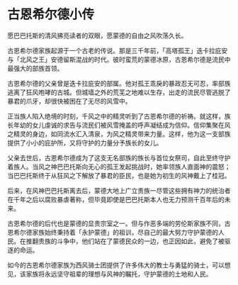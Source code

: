 # 古恩希尔德小传

愿巴巴托斯的清风拂亮读者的双眼，愿蒙德的自由之风吹荡久长。


古恩希尔德家族起源于一个古老的传说。那是三千年前，「高塔孤王」迭卡拉庇安与「北风之王」安德留斯混战的时代。彼时蛮荒的蒙德冰原，古恩希尔德是流民中最强大的部族首领。

古恩希尔德的父亲曾是迭卡拉庇安的部属。他对孤王乖戾的暴政忍无可忍，率部族逃离了狂风咆哮的古城。但城墙之外的荒芜之地难以生存，出走的流民尽管逃脱了暴君的爪牙，却很快被困在了无尽的风雪中。

正当族人陷入绝境的时刻，千风之中的精灵听到了古恩希尔德的祈祷。就这样，族长年幼的女儿虔诚的求告与流民们被风雪掩盖的呼声凝结成为信仰。信仰集聚在风之精灵的身边，如同流水汇入清泉，为风之精灵带来力量。这样，他为这一支部族提供了小小的庇护所，又将守护的力量分予族长的女儿。

父亲去世后，古恩希尔德成为了这支无名部族的族长与首位女祭司，自此至终守护着族人。当风之神巴巴托斯向无心的孤王发起挑战时，她率领族人直面神的震怒；当巴巴托斯终于从狂风之下解放了暴君的臣民，也是她为初生的风神戴上了桂冠。

后来，在风神巴巴托斯离去后，蒙德大地上广立贵族一尽管这些拥有神力的统治者在千年之后以腐败暴虐著称，但毕竟即使是巴巴托斯本人也无力预测千百年后的未来。

古恩希尔德的后代也是蒙德的显贵宗室之一。但与作恶多端的劳伦斯家族不同，古恩希尔德家族始终秉持着「永护蒙德」的祖训，尽自己的最大努力守护蒙德的人民。在推翻贵族的斗争中，他们站在了蒙德民众的一边，也正因如此，避免了被驱逐的命运。

如今的古恩希尔德家族为西风骑士团提供了许多伟大的教士与勇猛的骑士，可以想见，该家族将永远坚守祖辈的理想与风神的瞩托，守护蒙德的土地和人民。